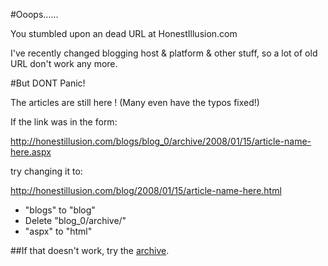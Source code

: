#Ooops......

You stumbled upon an dead URL at HonestIllusion.com

I've recently changed blogging host & platform  & other stuff, so a lot of old URL don't  work any more.

#But DONT Panic!

The articles are still here ! (Many even have the typos fixed!)

If the link was in the form:

http://honestillusion.com/blogs/blog_0/archive/2008/01/15/article-name-here.aspx

try changing it to:

http://honestillusion.com/blog/2008/01/15/article-name-here.html

 * "blogs" to "blog"
 * Delete "blog_0/archive/"
 * "aspx" to "html"
 
##If that doesn't work, try the [archive](archives.html).
 	
 
     

